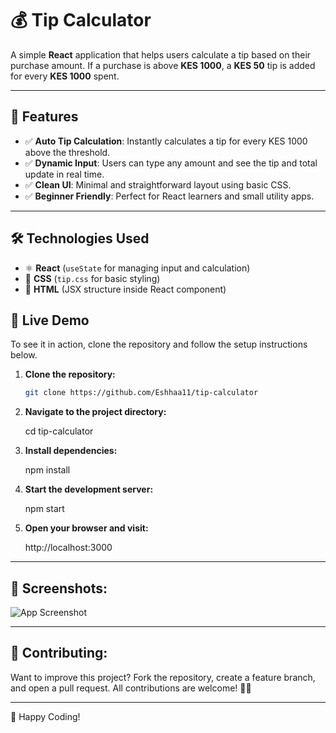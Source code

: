 # 💰 Tip Calculator

A simple **React** application that helps users calculate a tip based on their purchase amount. If a purchase is above **KES 1000**, a **KES 50** tip is added for every **KES 1000** spent.

---

## 📌 Features
- ✅ **Auto Tip Calculation**: Instantly calculates a tip for every KES 1000 above the threshold.
- ✅ **Dynamic Input**: Users can type any amount and see the tip and total update in real time.
- ✅ **Clean UI**: Minimal and straightforward layout using basic CSS.
- ✅ **Beginner Friendly**: Perfect for React learners and small utility apps.

---

## 🛠️ Technologies Used
- ⚛️ **React** (`useState` for managing input and calculation)
- 🎨 **CSS** (`tip.css` for basic styling)
- 📄 **HTML** (JSX structure inside React component)

## 🚀 Live Demo
To see it in action, clone the repository and follow the setup instructions below.

1. **Clone the repository:**

   ```bash
   git clone https://github.com/Eshhaa11/tip-calculator
   
   
2. **Navigate to the project directory:**

   cd  tip-calculator

3. **Install dependencies:**

   npm install

4. **Start the development server:**

   npm start

5. **Open your browser and visit:**

   http://localhost:3000

---

 ## 🎨 Screenshots:
 ![App Screenshot](src/assets/image.png)

 ---

 ## 🤝 Contributing:
 Want to improve this project? Fork the repository, create a feature branch, and open a pull request. All contributions are welcome! 🚀✨
 
 ---

 🎉 Happy Coding!